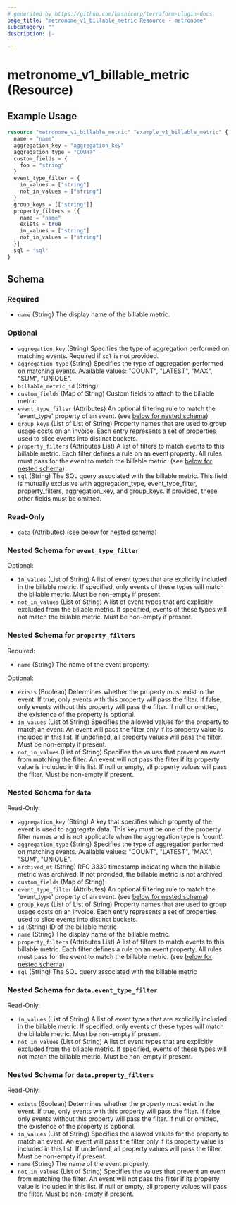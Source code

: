 ```yaml
---
# generated by https://github.com/hashicorp/terraform-plugin-docs
page_title: "metronome_v1_billable_metric Resource - metronome"
subcategory: ""
description: |-
  
---
```


# metronome_v1_billable_metric (Resource)



## Example Usage

```terraform
resource "metronome_v1_billable_metric" "example_v1_billable_metric" {
  name = "name"
  aggregation_key = "aggregation_key"
  aggregation_type = "COUNT"
  custom_fields = {
    foo = "string"
  }
  event_type_filter = {
    in_values = ["string"]
    not_in_values = ["string"]
  }
  group_keys = [["string"]]
  property_filters = [{
    name = "name"
    exists = true
    in_values = ["string"]
    not_in_values = ["string"]
  }]
  sql = "sql"
}
```

<!-- schema generated by tfplugindocs -->
## Schema

### Required

- `name` (String) The display name of the billable metric.

### Optional

- `aggregation_key` (String) Specifies the type of aggregation performed on matching events. Required if `sql` is not provided.
- `aggregation_type` (String) Specifies the type of aggregation performed on matching events.
Available values: "COUNT", "LATEST", "MAX", "SUM", "UNIQUE".
- `billable_metric_id` (String)
- `custom_fields` (Map of String) Custom fields to attach to the billable metric.
- `event_type_filter` (Attributes) An optional filtering rule to match the 'event_type' property of an event. (see [below for nested schema](#nestedatt--event_type_filter))
- `group_keys` (List of List of String) Property names that are used to group usage costs on an invoice. Each entry represents a set of properties used to slice events into distinct buckets.
- `property_filters` (Attributes List) A list of filters to match events to this billable metric. Each filter defines a rule on an event property. All rules must pass for the event to match the billable metric. (see [below for nested schema](#nestedatt--property_filters))
- `sql` (String) The SQL query associated with the billable metric. This field is mutually exclusive with aggregation_type, event_type_filter, property_filters, aggregation_key, and group_keys. If provided, these other fields must be omitted.

### Read-Only

- `data` (Attributes) (see [below for nested schema](#nestedatt--data))

<a id="nestedatt--event_type_filter"></a>
### Nested Schema for `event_type_filter`

Optional:

- `in_values` (List of String) A list of event types that are explicitly included in the billable metric. If specified, only events of these types will match the billable metric. Must be non-empty if present.
- `not_in_values` (List of String) A list of event types that are explicitly excluded from the billable metric. If specified, events of these types will not match the billable metric. Must be non-empty if present.


<a id="nestedatt--property_filters"></a>
### Nested Schema for `property_filters`

Required:

- `name` (String) The name of the event property.

Optional:

- `exists` (Boolean) Determines whether the property must exist in the event. If true, only events with this property will pass the filter. If false, only events without this property will pass the filter. If null or omitted, the existence of the property is optional.
- `in_values` (List of String) Specifies the allowed values for the property to match an event. An event will pass the filter only if its property value is included in this list. If undefined, all property values will pass the filter. Must be non-empty if present.
- `not_in_values` (List of String) Specifies the values that prevent an event from matching the filter. An event will not pass the filter if its property value is included in this list. If null or empty, all property values will pass the filter. Must be non-empty if present.


<a id="nestedatt--data"></a>
### Nested Schema for `data`

Read-Only:

- `aggregation_key` (String) A key that specifies which property of the event is used to aggregate data. This key must be one of the property filter names and is not applicable when the aggregation type is 'count'.
- `aggregation_type` (String) Specifies the type of aggregation performed on matching events.
Available values: "COUNT", "LATEST", "MAX", "SUM", "UNIQUE".
- `archived_at` (String) RFC 3339 timestamp indicating when the billable metric was archived. If not provided, the billable metric is not archived.
- `custom_fields` (Map of String)
- `event_type_filter` (Attributes) An optional filtering rule to match the 'event_type' property of an event. (see [below for nested schema](#nestedatt--data--event_type_filter))
- `group_keys` (List of List of String) Property names that are used to group usage costs on an invoice. Each entry represents a set of properties used to slice events into distinct buckets.
- `id` (String) ID of the billable metric
- `name` (String) The display name of the billable metric.
- `property_filters` (Attributes List) A list of filters to match events to this billable metric. Each filter defines a rule on an event property. All rules must pass for the event to match the billable metric. (see [below for nested schema](#nestedatt--data--property_filters))
- `sql` (String) The SQL query associated with the billable metric

<a id="nestedatt--data--event_type_filter"></a>
### Nested Schema for `data.event_type_filter`

Read-Only:

- `in_values` (List of String) A list of event types that are explicitly included in the billable metric. If specified, only events of these types will match the billable metric. Must be non-empty if present.
- `not_in_values` (List of String) A list of event types that are explicitly excluded from the billable metric. If specified, events of these types will not match the billable metric. Must be non-empty if present.


<a id="nestedatt--data--property_filters"></a>
### Nested Schema for `data.property_filters`

Read-Only:

- `exists` (Boolean) Determines whether the property must exist in the event. If true, only events with this property will pass the filter. If false, only events without this property will pass the filter. If null or omitted, the existence of the property is optional.
- `in_values` (List of String) Specifies the allowed values for the property to match an event. An event will pass the filter only if its property value is included in this list. If undefined, all property values will pass the filter. Must be non-empty if present.
- `name` (String) The name of the event property.
- `not_in_values` (List of String) Specifies the values that prevent an event from matching the filter. An event will not pass the filter if its property value is included in this list. If null or empty, all property values will pass the filter. Must be non-empty if present.

